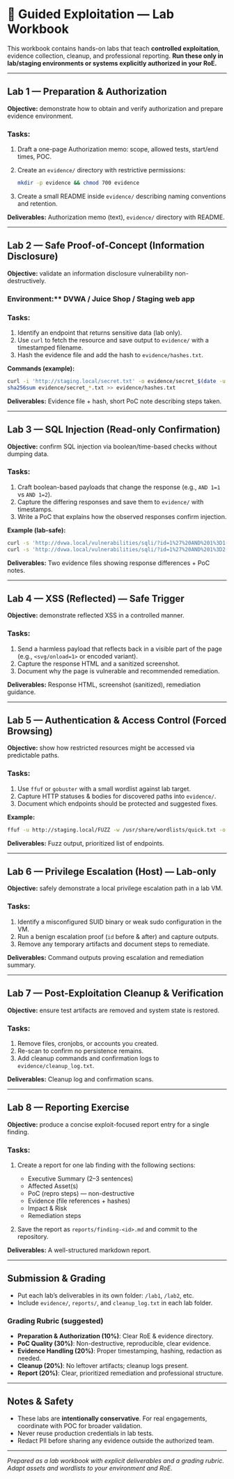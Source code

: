 # 🧪 Guided Exploitation — Lab Workbook

This workbook contains hands-on labs that teach **controlled exploitation**, evidence collection, cleanup, and professional reporting. **Run these only in lab/staging environments or systems explicitly authorized in your RoE.**

---

## Lab 1 — Preparation & Authorization

**Objective:** demonstrate how to obtain and verify authorization and prepare evidence environment.

### Tasks:

1. Draft a one-page Authorization memo: scope, allowed tests, start/end times, POC.
2. Create an `evidence/` directory with restrictive permissions:

   ```bash
   mkdir -p evidence && chmod 700 evidence
   ```
3. Create a small README inside `evidence/` describing naming conventions and retention.

**Deliverables:** Authorization memo (text), `evidence/` directory with README.

---

## Lab 2 — Safe Proof-of-Concept (Information Disclosure)

**Objective:** validate an information disclosure vulnerability non-destructively.

### Environment:** DVWA / Juice Shop / Staging web app

### Tasks:

1. Identify an endpoint that returns sensitive data (lab only).
2. Use `curl` to fetch the resource and save output to `evidence/` with a timestamped filename.
3. Hash the evidence file and add the hash to `evidence/hashes.txt`.

**Commands (example):**

```bash
curl -i 'http://staging.local/secret.txt' -o evidence/secret_$(date -u +"%Y%m%dT%H%M%SZ").txt
sha256sum evidence/secret_*.txt >> evidence/hashes.txt
```

**Deliverables:** Evidence file + hash, short PoC note describing steps taken.

---

## Lab 3 — SQL Injection (Read-only Confirmation)

**Objective:** confirm SQL injection via boolean/time-based checks without dumping data.

### Tasks:

1. Craft boolean-based payloads that change the response (e.g., `AND 1=1` vs `AND 1=2`).
2. Capture the differing responses and save them to `evidence/` with timestamps.
3. Write a PoC that explains how the observed responses confirm injection.

**Example (lab-safe):**

```bash
curl -s 'http://dvwa.local/vulnerabilities/sqli/?id=1%27%20AND%201%3D1--' -o evidence/sqli_true_$(date -u +"%Y%m%dT%H%M%SZ").html
curl -s 'http://dvwa.local/vulnerabilities/sqli/?id=1%27%20AND%201%3D2--' -o evidence/sqli_false_$(date -u +"%Y%m%dT%H%M%SZ").html
```

**Deliverables:** Two evidence files showing response differences + PoC notes.

---

## Lab 4 — XSS (Reflected) — Safe Trigger

**Objective:** demonstrate reflected XSS in a controlled manner.

### Tasks:

1. Send a harmless payload that reflects back in a visible part of the page (e.g., `<svg/onload=1>` or encoded variant).
2. Capture the response HTML and a sanitized screenshot.
3. Document why the page is vulnerable and recommended remediation.

**Deliverables:** Response HTML, screenshot (sanitized), remediation guidance.

---

## Lab 5 — Authentication & Access Control (Forced Browsing)

**Objective:** show how restricted resources might be accessed via predictable paths.

### Tasks:

1. Use `ffuf` or `gobuster` with a small wordlist against lab target.
2. Capture HTTP statuses & bodies for discovered paths into `evidence/`.
3. Document which endpoints should be protected and suggested fixes.

**Example:**

```bash
ffuf -u http://staging.local/FUZZ -w /usr/share/wordlists/quick.txt -o evidence/ffuf_$(date -u +"%Y%m%dT%H%M%SZ").json
```

**Deliverables:** Fuzz output, prioritized list of endpoints.

---

## Lab 6 — Privilege Escalation (Host) — Lab-only

**Objective:** safely demonstrate a local privilege escalation path in a lab VM.

### Tasks:

1. Identify a misconfigured SUID binary or weak sudo configuration in the VM.
2. Run a benign escalation proof (`id` before & after) and capture outputs.
3. Remove any temporary artifacts and document steps to remediate.

**Deliverables:** Command outputs proving escalation and remediation summary.

---

## Lab 7 — Post-Exploitation Cleanup & Verification

**Objective:** ensure test artifacts are removed and system state is restored.

### Tasks:

1. Remove files, cronjobs, or accounts you created.
2. Re-scan to confirm no persistence remains.
3. Add cleanup commands and confirmation logs to `evidence/cleanup_log.txt`.

**Deliverables:** Cleanup log and confirmation scans.

---

## Lab 8 — Reporting Exercise

**Objective:** produce a concise exploit-focused report entry for a single finding.

### Tasks:

1. Create a report for one lab finding with the following sections:

   * Executive Summary (2–3 sentences)
   * Affected Asset(s)
   * PoC (repro steps) — non-destructive
   * Evidence (file references + hashes)
   * Impact & Risk
   * Remediation steps
2. Save the report as `reports/finding-<id>.md` and commit to the repository.

**Deliverables:** A well-structured markdown report.

---

## Submission & Grading

* Put each lab’s deliverables in its own folder: `/lab1`, `/lab2`, etc.
* Include `evidence/`, `reports/`, and `cleanup_log.txt` in each lab folder.

### Grading Rubric (suggested)

* **Preparation & Authorization (10%)**: Clear RoE & evidence directory.
* **PoC Quality (30%)**: Non-destructive, reproducible, clear evidence.
* **Evidence Handling (20%)**: Proper timestamping, hashing, redaction as needed.
* **Cleanup (20%)**: No leftover artifacts; cleanup logs present.
* **Report (20%)**: Clear, prioritized remediation and professional structure.

---

## Notes & Safety

* These labs are **intentionally conservative**. For real engagements, coordinate with POC for broader validation.
* Never reuse production credentials in lab tests.
* Redact PII before sharing any evidence outside the authorized team.

---

*Prepared as a lab workbook with explicit deliverables and a grading rubric. Adapt assets and wordlists to your environment and RoE.*
